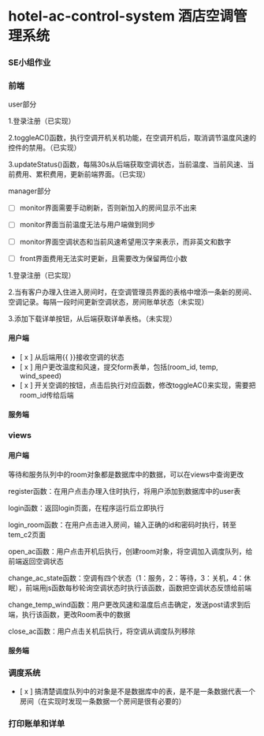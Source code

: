 # hotel-ac-control-system 酒店空调管理系统
### SE小组作业

### 前端
user部分

1.登录注册（已实现）

2.toggleAC()函数，执行空调开机关机功能，在空调开机后，取消调节温度风速的控件的禁用。（已实现）

3.updateStatus()函数，每隔30s从后端获取空调状态，当前温度、当前风速、当前费用、累积费用，更新前端界面。（已实现）

manager部分
- [ ] monitor界面需要手动刷新，否则新加入的房间显示不出来
- [ ] monitor界面当前温度无法与用户端做到同步
- [ ] monitor界面空调状态和当前风速希望用汉字来表示，而非英文和数字
- [ ] front界面费用无法实时更新，且需要改为保留两位小数


1.登录注册（已实现）

2.当有客户办理入住进入房间时，在空调管理员界面的表格中增添一条新的房间、空调记录。每隔一段时间更新空调状态，房间账单状态（未实现）

3.添加下载详单按钮，从后端获取详单表格。（未实现）
#### 用户端


- [ x ] 从后端用{{ }}接收空调的状态
- [ x ] 用户更改温度和风速，提交form表单，包括(room_id, temp, wind_speed)
- [ x ] 开关空调的按钮，点击后执行对应函数，修改toggleAC()来实现，需要把room_id传给后端

#### 服务端

### views
#### 用户端

等待和服务队列中的room对象都是数据库中的数据，可以在views中查询更改

register函数：在用户点击办理入住时执行，将用户添加到数据库中的user表

login函数：返回login页面，在程序运行后立即执行

login_room函数：在用户点击进入房间，输入正确的id和密码时执行，转至tem_c2页面

open_ac函数：用户点击开机后执行，创建room对象，将空调加入调度队列，给前端返回空调状态

change_ac_state函数：空调有四个状态（1：服务，2：等待，3：关机，4：休眠），前端用js函数每秒轮询空调状态时执行该函数，函数把空调状态反馈给前端

change_temp_wind函数：用户更改风速和温度后点击确定，发送post请求到后端，执行该函数，更改Room表中的数据

close_ac函数：用户点击关机后执行，将空调从调度队列移除


#### 服务端


### 调度系统

- [ x ] 搞清楚调度队列中的对象是不是数据库中的表，是不是一条数据代表一个房间（在实现时发现一条数据一个房间是很有必要的）

### 打印账单和详单
